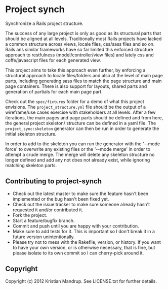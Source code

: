 # Project synch

Synchronize a Rails project structure.

The success of any large project is only as good as its structural parts that should be aligned at all levels. Traditionally most Rails projects have lacked a common structure across views, locale files, css/sass files and so on. Rails ans similar frameworks have so far limited this enforced structure approach to restfulness (model/controller/view files) and lately css and coffe/javascript files for each generated view. 

This project aims to take this approach even further, by enforcing a structural approach to locale files/folders and also at the level of main page parts, including generating sass files to match the page structure and main page containers. There is also support for layouts, shared parts and generation of partials for each main page part.

Check out the `spec/fixtures` folder for a demo of what this project envisions.
The `project_structure.yml` file should be the output of a wireframe/use cases exercise with stakeholders at all levels. After a few iterations, the main pages and page parts should be defined and from here, the general project skeleton/ structure can be defined in a yaml file. The `project_sync:skeleton` generator can then be run in order to generate the initial skeleton structure.

In order to add to the skeleton you can run the generator with the '--mode force' to overwrite any existing files or the '--mode merge' in order to attempt a crude merge. The merge will delete any skeleton structure no longer defined and add any not does not already exist, while ignoring matching skeleton parts.


## Contributing to project-synch
 
* Check out the latest master to make sure the feature hasn't been implemented or the bug hasn't been fixed yet.
* Check out the issue tracker to make sure someone already hasn't requested it and/or contributed it.
* Fork the project.
* Start a feature/bugfix branch.
* Commit and push until you are happy with your contribution.
* Make sure to add tests for it. This is important so I don't break it in a future version unintentionally.
* Please try not to mess with the Rakefile, version, or history. If you want to have your own version, or is otherwise necessary, that is fine, but please isolate to its own commit so I can cherry-pick around it.

## Copyright

Copyright (c) 2012 Kristian Mandrup. See LICENSE.txt for
further details.

